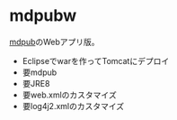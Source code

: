 # mdpubw

[mdpub](https://github.com/gpsoft/mdpub)のWebアプリ版。

- Eclipseでwarを作ってTomcatにデプロイ
- 要mdpub
- 要JRE8
- 要web.xmlのカスタマイズ
- 要log4j2.xmlのカスタマイズ


